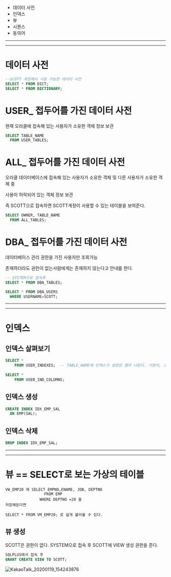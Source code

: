- 데이터 사전
- 인덱스
- 뷰
- 시퀀스
- 동의어

***

***

# 데이터 사전
```SQL
--SCOTT 계정에서 사용 가능한 데이터 사전
SELECT * FROM DICT;
SELECT * FROM DICTIONARY;
```

# USER_ 접두어를 가진 데이터 사전
현재 오라클에 접속해 있는 사용자가 소유한 객체 정보 보관
```SQL
SELECT TABLE_NAME
  FROM USER_TABLES;
```
# ALL_ 접두어를 가진 데이터 사전
오라클 데이터베이스에 접속해 있는 사용자가 소유한 객체 및 다른 사용자가 소유한 객체 중

사용이 허락되어 있는 객체 정보 보관

즉 SCOTT으로 접속하면 SCOTT계정이 사용할 수 있는 테이블을 보여준다.
```SQL
SELECT OWNER, TABLE_NAME
  FROM ALL_TABLES;
```

# DBA_ 접두어를 가진 데이터 사전
데이터베이스 관리 권한을 가진 사용자만 조회가능

존재하더라도 권한이 없는사람에게는 존재하지 않는다고 안내를 한다.

```SQL
-- SYSTEM으로 접속후
SELECT * FROM DBA_TABLES;

SELECT * FROM DBA_USERS
  WHERE USERNAME=SCOTT;
```

***
***

# 인덱스
## 인덱스 살펴보기
```SQL
SELECT *
    FROM USER_INDEXES;  -- TABLE_NAME에 인덱스가 설정된 열이 나온다. 기본키, 고유키는 인덱스를 자동 생성해준다.
    
SELECT *   
    FROM USER_IND_COLUMNS;
```

## 인덱스 생성
```SQL
CREATE INDEX IDX_EMP_SAL
  ON EMP(SAL);
```

## 인덱스 삭제
```SQL
DROP INDEX IDX_EMP_SAL;
```

***
***

# 뷰 == SELECT로 보는 가상의 테이블
```TEXT
VW_EMP20 에 SELECT EMPNO,ENAME, JOB, DEPTNO
                 FROM EMP
               WHERE DEPTNO =20 을
저장해둔다면

SELECT * FROM VM_EMP20; 로 쉽게 불러올 수 있다.
```
## 뷰 생성   
SCOTT은 권한이 없다. SYSTEM으로 접속 후 SCOTT에 VIEW 생성 권한을 준다.
```SQL
SQLPLUS에서 접속 후
GRANT CREATE VIEW TO SCOTT;


```
![KakaoTalk_20200119_154243876](https://user-images.githubusercontent.com/34879309/72676263-878e1400-3ad2-11ea-898f-1a282b01995d.jpg)



